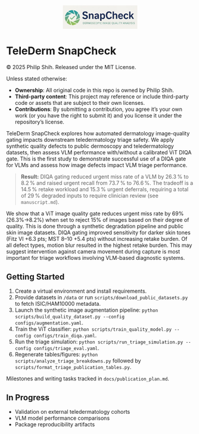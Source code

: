 <p align="center">
  <img src="snapcheck/logo.jpg" alt="TeleDerm SnapCheck logo" width="200">
</p>

# TeleDerm SnapCheck
© 2025 Philip Shih. Released under the MIT License. 

Unless stated otherwise:
- **Ownership**: All original code in this repo is owned by Philip Shih.
- **Third-party content**: This project may reference or include third-party code or assets that are subject to their own licenses.
- **Contributions**: By submitting a contribution, you agree it’s your own work (or you have the right to submit it) and you license it under the repository’s license.

TeleDerm SnapCheck explores how automated dermatology image-quality gating impacts downstream teledermatology triage safety. We apply synthetic quality defects to public dermoscopy and teledermatology datasets, then assess VLM performance with/without a calibrated ViT DIQA gate. This is the first study to demonstrate successful use of a DIQA gate for VLMs and assess how image defects impact VLM triage performance.

> **Result:** DIQA gating reduced urgent miss rate of a VLM by 26.3 % to 8.2 % and raised urgent recall from 73.7 % to 76.6 %. The tradeoff is a 14.5 % retake workload and 15.3 % urgent deferrals, requiring a total of 29 % degraded inputs to require clinician review (see `manuscript.md`).

We show that a ViT image quality gate reduces urgent miss rate by 69% (26.3%→8.2%) when set to reject 15% of images based on their degree of quality. This is done through a synthetic degradation pipeline and public skin image datasets. 
DIQA gating improved sensitivity for darker skin tones (Fitz VI +6.3 pts; MST 8–10 +5.4 pts) without increasing retake burden. Of all defect types, motion blur resulted in the highest retake burden. This may suggest intervention against camera movement during capture is most important for triage workflows involving VLM-based diagnostic systems.

## Getting Started

1. Create a virtual environment and install requirements.
2. Provide datasets in `/data` or run `scripts/download_public_datasets.py` to fetch ISIC/HAM10000 metadata.
3. Launch the synthetic image augmentation pipeline: `python scripts/build_quality_dataset.py --config configs/augmentation.yaml`.
4. Train the ViT classifier: `python scripts/train_quality_model.py --config configs/train_diqa.yaml`.
5. Run the triage simulation: `python scripts/run_triage_simulation.py --config configs/triage_eval.yaml`.
6. Regenerate tables/figures: `python scripts/analyze_triage_breakdowns.py` followed by `scripts/format_triage_publication_tables.py`.

Milestones and writing tasks tracked in `docs/publication_plan.md`.

## In Progress

- Validation on external teledermatology cohorts
- VLM model performance comparisons
- Package reproducibility artifacts
